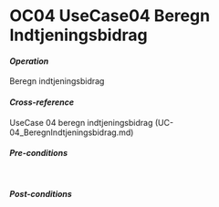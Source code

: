 
# OC04 UseCase04 Beregn Indtjeningsbidrag


#### ***Operation*** <br>
Beregn indtjeningsbidrag <br>

#### ***Cross-reference*** <br>
UseCase 04 beregn indtjeningsbidrag (UC-04_BeregnIndtjeningsbidrag.md) <br>

#### ***Pre-conditions*** <br>
<br>

#### ***Post-conditions*** <br>



